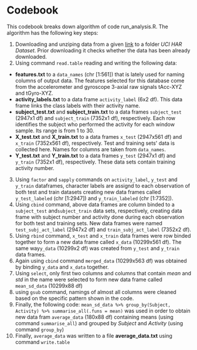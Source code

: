 # Codebook

This codebook breaks down algorithm of code run_analysis.R. The algorithm has 
the following key steps:

1. Downloading and unziping data from a given [link](https://d396qusza40orc.cloudfront.net/getdata%2Fprojectfiles%2FUCI%20HAR%20Dataset.zip) to a folder *UCI HAR Dataset*. Prior downloading it checks whether the data has been already downloaded.
2. Using command `read.table` reading and writing the following data: 
- **features.txt** to a `data_names` (chr [1:561]) that is lately used for naming columns of output data. The features selected for this database come from the accelerometer and gyroscope 3-axial raw signals tAcc-XYZ and tGyro-XYZ.
- **activity_labels.txt** to a data frame `activity_label` (6x2 df). This data frame links the class labels with their activity name.
- **subject_test.txt** and **subject_train.txt** to a data frames `subject_test` (2947x1 df) and `subject_train` (7352x1 df), respectively. Each row identifies the subject who performed the activity for each window sample. Its range is from 1 to 30.
- **X_test.txt** and **X_train.txt** to a data frames `x_test` (2947x561 df) and `x_train` (7352x561 df), respectively. Test and training sets' data is collected here. Names for columns are taken from `data_names`.
- **Y_test.txt** and **Y_train.txt** to a data frames `y_test` (2947x1 df) and `y_train` (7352x1 df), respectively. These data sets contain training activity number.
3. Using `factor` and `sapply` commands on `activity_label`, `y_test` and `y_train` dataframes, character labels are assignd to each observation of both test and train datasets creating new data frames called `y_test_labeled` (chr [1:2947]) and `y_train_labeled` (chr [1:7352]).
4. Using `cbind` command, above data frames are column binded to a `subject_test` and`subject_train` data sets, respectively, creating data frame with subject number and activity done during each observation for both test and training sets. New data frames were named `test_subj_act_label` (2947x2 df) and `train_subj_act_label` (7352x2 df).
5. Using `rbind` command, `x_test` and `x_train` data frames were row binded together to form a new data frame called `x_data` (10299x561 df). The same way`y_data` (10299x2 df) was created from `y_test` and `y_train` data frames.
6. Again using `cbind` command `merged_data` (10299x563 df) was obtained by binding  `y_data` and `x_data` together.
7. Using `select`, only first two columns and columns that contain *mean* and *std* in the name were selected to form new data frame called `mean_sd_data` (10299x88 df)
8. using `gsub` command, namings of almost all columns were cleaned based on the specific pattern shown in the code.
9. Finally, the following code:
```mean_sd_data %>% group_by(Subject, Activity) %>% summarise_all(.funs = mean)```
was used in order to obtain new data fram `average_data` (180x88 df) containing means (using command `summarise_all`) and grouped by *Subject* and *Activity* (using command `group_by`)
10. Finally, `average_data` was written to a file **average_data.txt** using command `write.table`

